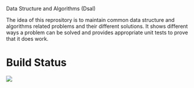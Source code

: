 Data Structure and Algorithms (Dsal)

The idea of this reprository is to maintain common data structure and algorithms related problems and their different solutions. 
It shows different ways a problem can be solved and provides appropriate unit tests to prove that it does work.

# Build Status 
![](https://sanjaysingh.visualstudio.com/DefaultCollection/_apis/public/build/definitions/0a1b5c63-5158-43c6-a1f6-ccc4a1433b12/1/badge)
